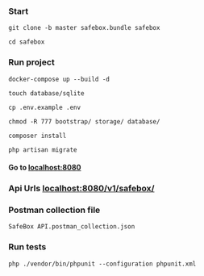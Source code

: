 ### Start
	git clone -b master safebox.bundle safebox

	cd safebox

### Run project

    docker-compose up --build -d
    
    touch database/sqlite
    
    cp .env.example .env
    
    chmod -R 777 bootstrap/ storage/ database/
    
    composer install
    
    php artisan migrate
    
#### Go to [localhost:8080](http://localhost:8080)

### Api Urls [localhost:8080/v1/safebox/](http://localhost:8080/v1/safebox)

### Postman collection file
    SafeBox API.postman_collection.json

### Run tests

    php ./vendor/bin/phpunit --configuration phpunit.xml 
